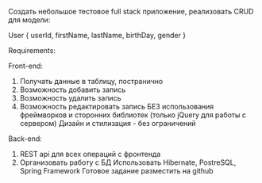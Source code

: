 Создать небольшое тестовое full stack приложение, реализовать CRUD для модели:
 
 User {
  userId,
  firstName,
  lastName,
  birthDay,
  gender
 }

Requirements:

Front-end:
 1) Получать данные в таблицу, постранично
 2) Возможность добавить запись
 3) Возможность удалить запись
 4) Возможность редактировать запись
 БЕЗ использования фреймворков и сторонних библиотек (только jQuery для
работы с сервером)
 Дизайн и стилизация - без ограничений

Back-end:
 1) REST api для всех операций с фронтенда
 2) Организовать работу с БД
 Использовать Hibernate, PostreSQL, Spring Framework
Готовое задание разместить на github
